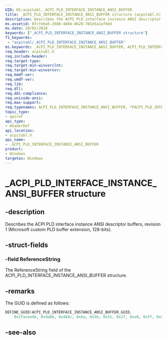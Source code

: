 ```yaml
---
UID: NS:acpitabl._ACPI_PLD_INTERFACE_INSTANCE_ANSI_BUFFER
title: _ACPI_PLD_INTERFACE_INSTANCE_ANSI_BUFFER structure (acpitabl.h)
description: Describes the ACPI PLD interface instance ANSI descriptor buffers, revision 1 (Microsoft custom PLD buffer extension, 128-bits).
ms.assetid: 07cfe6a5-2680-4d04-8628-701e5a1af0dd
ms.date: 10/02/2018
keywords: ["_ACPI_PLD_INTERFACE_INSTANCE_ANSI_BUFFER structure"]
f1_keywords:
 - "acpitabl/_ACPI_PLD_INTERFACE_INSTANCE_ANSI_BUFFER"
ms.keywords: _ACPI_PLD_INTERFACE_INSTANCE_ANSI_BUFFER, ACPI_PLD_INTERFACE_INSTANCE_ANSI_BUFFER, *PACPI_PLD_INTERFACE_INSTANCE_ANSI_BUFFER, 
req.header: acpitabl.h
req.include-header:
req.target-type:
req.target-min-winverclnt:
req.target-min-winversvr:
req.kmdf-ver:
req.umdf-ver:
req.lib:
req.dll:
req.ddi-compliance:
req.unicode-ansi:
req.max-support:
req.typenames: ACPI_PLD_INTERFACE_INSTANCE_ANSI_BUFFER, *PACPI_PLD_INTERFACE_INSTANCE_ANSI_BUFFER
topic_type: 
- apiref
api_type: 
- HeaderDef
api_location: 
- acpitabl.h
api_name: 
- _ACPI_PLD_INTERFACE_INSTANCE_ANSI_BUFFER
product:
- Windows
targetos: Windows
---
```


# _ACPI_PLD_INTERFACE_INSTANCE_ANSI_BUFFER structure

## -description

Describes the ACPI PLD interface instance ANSI descriptor buffers, revision 1 (Microsoft custom PLD buffer extension, 128-bits).


## -struct-fields

### -field ReferenceString
 
The ReferenceString field of the ACPI_PLD_INTERFACE_INSTANCE_ANSI_BUFFER structure.

## -remarks

The GUID is defined as follows:

```C++
DEFINE_GUID(ACPI_PLD_INTERFACE_INSTANCE_ANSI_BUFFER_GUID,
    0x1facea4b, 0xda66, 0x484c, 0xba, 0x5b, 0x51, 0x27, 0xe0, 0x5f, 0x95, 0xb2);
```

## -see-also
